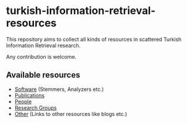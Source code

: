 # turkish-information-retrieval-resources

This repository aims to collect all kinds of resources in scattered Turkish Information Retrieval research.

Any contribution is welcome.

## Available resources
* [Software](#) (Stemmers, Analyzers etc.)
* [Publications](#) 
* [People](#) 
* [Research Groups](#)
* [Other](#) (Links to other resources like blogs etc.)
